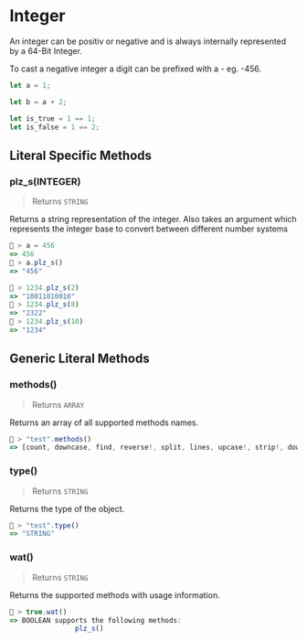 # Integer

An integer can be positiv or negative and is always internally represented by a 64-Bit Integer.

To cast a negative integer a digit can be prefixed with a - eg. -456.


```js
let a = 1;

let b = a + 2;

let is_true = 1 == 1;
let is_false = 1 == 2;
```

## Literal Specific Methods

### plz_s(INTEGER)
> Returns `STRING`

Returns a string representation of the integer. Also takes an argument which represents the integer base to convert between different number systems


```js
🚀 > a = 456
=> 456
🚀 > a.plz_s()
=> "456"

🚀 > 1234.plz_s(2)
=> "10011010010"
🚀 > 1234.plz_s(8)
=> "2322"
🚀 > 1234.plz_s(10)
=> "1234"
```



## Generic Literal Methods

### methods()
> Returns `ARRAY`

Returns an array of all supported methods names.

```js
🚀 > "test".methods()
=> [count, downcase, find, reverse!, split, lines, upcase!, strip!, downcase!, size, plz_i, replace, reverse, strip, upcase]
```

### type()
> Returns `STRING`

Returns the type of the object.

```js
🚀 > "test".type()
=> "STRING"
```

### wat()
> Returns `STRING`

Returns the supported methods with usage information.

```js
🚀 > true.wat()
=> BOOLEAN supports the following methods:
				plz_s()
```
